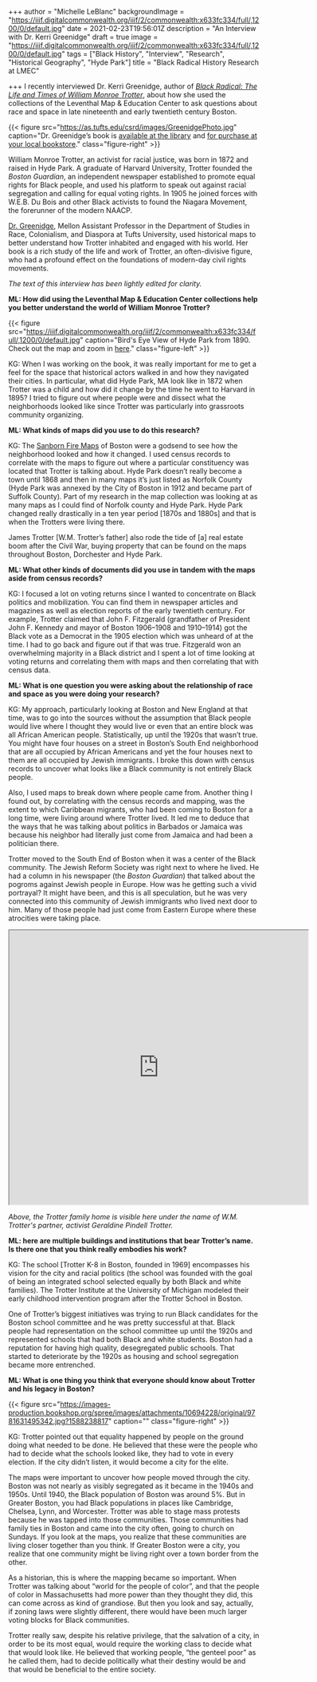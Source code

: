 +++
author = "Michelle LeBlanc"
backgroundImage = "https://iiif.digitalcommonwealth.org/iiif/2/commonwealth:x633fc334/full/,1200/0/default.jpg"
date = 2021-02-23T19:56:01Z
description = "An Interview with Dr. Kerri Greenidge"
draft = true
image = "https://iiif.digitalcommonwealth.org/iiif/2/commonwealth:x633fc334/full/,1200/0/default.jpg"
tags = ["Black History", "Interview", "Research", "Historical Geography", "Hyde Park"]
title = "Black Radical History Research at LMEC"

+++
I recently interviewed Dr. Kerri Greenidge, author of [_Black Radical: The Life and Times of William Monroe Trotter_](https://bpl.bibliocommons.com/item/show/7651404075), about how she used the collections of the Leventhal Map & Education Center to ask questions about race and space in late nineteenth and early twentieth century Boston.

{{< figure src="https://as.tufts.edu/csrd/images/GreenidgePhoto.jpg" caption="Dr. Greenidge’s book is [available at the library](https://bpl.bibliocommons.com/item/show/7651404075) and [for purchase at your local bookstore](https://bookshop.org/books/black-radical-the-life-and-times-of-william-monroe-trotter/9781631495342)." class="figure-right" >}}

William Monroe Trotter, an activist for racial justice, was born in 1872 and raised in Hyde Park. A graduate of Harvard University, Trotter founded the _Boston Guardian_, an independent newspaper established to promote equal rights for Black people, and used his platform to speak out against racial segregation and calling for equal voting rights. In 1905 he joined forces with W.E.B. Du Bois and other Black activists to found the Niagara Movement, the forerunner of the modern NAACP.

[Dr. Greenidge](https://as.tufts.edu/people/faculty/kerri-greenidge), Mellon Assistant Professor in the Department of Studies in Race, Colonialism, and Diaspora at Tufts University, used historical maps to better understand how Trotter inhabited and engaged with his world. Her book is a rich study of the life and work of Trotter, an often-divisive figure, who had a profound effect on the foundations of modern-day civil rights movements.

_The text of this interview has been lightly edited for clarity._

**ML: How did using the Leventhal Map & Education Center collections help you better understand the world of William Monroe Trotter?**

{{< figure src="https://iiif.digitalcommonwealth.org/iiif/2/commonwealth:x633fc334/full/,1200/0/default.jpg" caption="Bird's Eye View of Hyde Park from 1890. Check out the map and zoom in [here](https://collections.leventhalmap.org/search/commonwealth:x633fc32v)." class="figure-left" >}}

KG: When I was working on the book, it was really important for me to get a feel for the space that historical actors walked in and how they navigated their cities. In particular, what did Hyde Park, MA look like in 1872 when Trotter was a child and how did it change by the time he went to Harvard in 1895? I tried to figure out where people were and dissect what the neighborhoods looked like since Trotter was particularly into grassroots community organizing.

**ML: What kinds of maps did you use to do this research?**

KG: The [Sanborn Fire Maps](https://atlascope.leventhalmap.org/) of Boston were a godsend to see how the neighborhood looked and how it changed. I used census records to correlate with the maps to figure out where a particular constituency was located that Trotter is talking about. Hyde Park doesn’t really become a town until 1868 and then in many maps it’s just listed as Norfolk County (Hyde Park was annexed by the City of Boston in 1912 and became part of Suffolk County). Part of my research in the map collection was looking at as many maps as I could find of Norfolk county and Hyde Park. Hyde Park changed really drastically in a ten year period \[1870s and 1880s\] and that is when the Trotters were living there.

James Trotter \[W.M. Trotter’s father\] also rode the tide of \[a\] real estate boom after the Civil War, buying property that can be found on the maps throughout Boston, Dorchester and Hyde Park.

**ML: What other kinds of documents did you use in tandem with the maps aside from census records?**

KG: I focused a lot on voting returns since I wanted to concentrate on Black politics and mobilization. You can find them in newspaper articles and magazines as well as election reports of the early twentieth century. For example, Trotter claimed that John F. Fitzgerald (grandfather of President John F. Kennedy and mayor of Boston 1906–1908 and 1910–1914) got the Black vote as a Democrat in the 1905 election which was unheard of at the time. I had to go back and figure out if that was true. Fitzgerald won an overwhelming majority in a Black district and I spent a lot of time looking at voting returns and correlating them with maps and then correlating that with census data.

**ML: What is one question you were asking about the relationship of race and space as you were doing your research?**

KG: My approach, particularly looking at Boston and New England at that time, was to go into the sources without the assumption that Black people would live where I thought they would live or even that an entire block was all African American people. Statistically, up until the 1920s that wasn’t true. You might have four houses on a street in Boston’s South End neighborhood that are all occupied by African Americans and yet the four houses next to them are all occupied by Jewish immigrants. I broke this down with census records to uncover what looks like a Black community is not entirely Black people.

Also, I used maps to break down where people came from. Another thing I found out, by correlating with the census records and mapping, was the extent to which Caribbean migrants, who had been coming to Boston for a long time, were living around where Trotter lived. It led me to deduce that the ways that he was talking about politics in Barbados or Jamaica was because his neighbor had literally just come from Jamaica and had been a politician there.

Trotter moved to the South End of Boston when it was a center of the Black community. The Jewish Reform Society was right next to where he lived. He had a column in his newspaper (the _Boston Guardian_) that talked about the pogroms against Jewish people in Europe. How was he getting such a vivid portrayal? It might have been, and this is all speculation, but he was very connected into this community of Jewish immigrants who lived next door to him. Many of those people had just come from Eastern Europe where these atrocities were taking place.

<iframe width="600" height="550" src="https://atlascope.leventhalmap.org/#view:embed$base:000$overlay:39999059011401$zoom:20.00$center:-7910676.648534665,5207987.767339096$mode:glass$pos:385" title="Close-up of a circle of an old map imposed on a modern basemap, with a building at the center labeled with the name Geraldine L. Trotter."></iframe>

_Above, the Trotter family home is visible here under the name of W.M. Trotter's partner, activist Geraldine Pindell Trotter._

**ML: here are multiple buildings and institutions that bear Trotter’s name. Is there one that you think really embodies his work?**

KG: The school \[Trotter K-8 in Boston, founded in 1969\] encompasses his vision for the city and racial politics (the school was founded with the goal of being an integrated school selected equally by both Black and white families). The Trotter Institute at the University of Michigan modeled their early childhood intervention program after the Trotter School in Boston.

One of Trotter’s biggest initiatives was trying to run Black candidates for the Boston school committee and he was pretty successful at that. Black people had representation on the school committee up until the 1920s and represented schools that had both Black and white students.  Boston had a reputation for having high quality, desegregated public schools. That started to deteriorate by the 1920s as housing and school segregation became more entrenched.

**ML: What is one thing you think that everyone should know about Trotter and his legacy in Boston?**

{{< figure src="https://images-production.bookshop.org/spree/images/attachments/10694228/original/9781631495342.jpg?1588238817" caption="" class="figure-right" >}}

KG: Trotter pointed out that equality happened by people on the ground doing what needed to be done. He believed that these were the people who had to decide what the schools looked like, they had to vote in every election. If the city didn’t listen, it would become a city for the elite.

The maps were important to uncover how people moved through the city. Boston was not nearly as visibly segregated as it became in the 1940s and 1950s.  Until 1940, the Black population of Boston was around 5%. But in Greater Boston, you had Black populations in places like Cambridge, Chelsea, Lynn, and Worcester.  Trotter was able to stage mass protests because he was tapped into those communities. Those communities had family ties in Boston and came into the city often, going to church on Sundays. If you look at the maps, you realize that these communities are living closer together than you think. If Greater Boston were a city, you realize that one community might be living right over a town border from the other.

As a historian, this is where the mapping became so important. When Trotter was talking about “world for the people of color”, and that the people of color in Massachusetts had more power than they thought they did, this can come across as kind of grandiose.  But then you look and say, actually, if zoning laws were slightly different, there would have been much larger voting blocks for Black communities.

Trotter really saw, despite his relative privilege, that the salvation of a city, in order to be its most equal, would require the working class to decide what that would look like. He believed that working people, “the genteel poor” as he called them, had to decide politically what their destiny would be and that would be beneficial to the entire society.